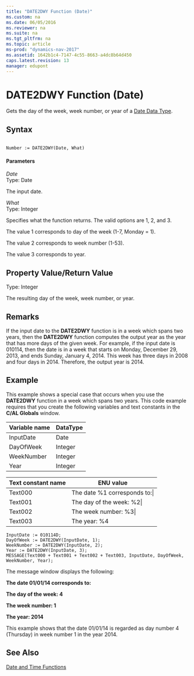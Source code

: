 ```yaml
---
title: "DATE2DWY Function (Date)"
ms.custom: na
ms.date: 06/05/2016
ms.reviewer: na
ms.suite: na
ms.tgt_pltfrm: na
ms.topic: article
ms-prod: "dynamics-nav-2017"
ms.assetid: 1642b1c4-7147-4c55-8663-a4dc8b64d450
caps.latest.revision: 13
manager: edupont
---
```

# DATE2DWY Function (Date)
Gets the day of the week, week number, or year of a [Date Data Type](Date-Data-Type.md).  
  
## Syntax  
  
```  
  
Number := DATE2DWY(Date, What)  
```  
  
#### Parameters  
 *Date*  
 Type: Date  
  
 The input date.  
  
 *What*  
 Type: Integer  
  
 Specifies what the function returns. The valid options are 1, 2, and 3.  
  
 The value 1 corresponds to day of the week \(1-7, Monday = 1\).  
  
 The value 2 corresponds to week number \(1-53\).  
  
 The value 3 corresponds to year.  
  
## Property Value/Return Value  
 Type: Integer  
  
 The resulting day of the week, week number, or year.  
  
## Remarks  
 If the input date to the **DATE2DWY** function is in a week which spans two years, then the **DATE2DWY** function computes the output year as the year that has more days of the given week. For example, if the input date is 010114, then the date is in a week that starts on Monday, December 29, 2013, and ends Sunday, January 4, 2014. This week has three days in 2008 and four days in 2014. Therefore, the output year is 2014.  
  
## Example  
 This example shows a special case that occurs when you use the **DATE2DWY** function in a week which spans two years. This code example requires that you create the following variables and text constants in the **C/AL Globals** window.  
  
|Variable name|DataType|  
|-------------------|--------------|  
|InputDate|Date|  
|DayOfWeek|Integer|  
|WeekNumber|Integer|  
|Year|Integer|  
  
|Text constant name|ENU value|  
|------------------------|---------------|  
|Text000|The date %1 corresponds to:\\|  
|Text001|The day of the week: %2\\|  
|Text002|The week number: %3\\|  
|Text003|The year: %4|  
  
```  
InputDate := 010114D;  
DayOfWeek := DATE2DWY(InputDate, 1);  
WeekNumber := DATE2DWY(InputDate, 2);  
Year := DATE2DWY(InputDate, 3);  
MESSAGE(Text000 + Text001 + Text002 + Text003, InputDate, DayOfWeek, WeekNumber, Year);  
```  
  
 The message window displays the following:  
  
 **The date 01\/01\/14 corresponds to:**  
  
 **The day of the week: 4**  
  
 **The week number: 1**  
  
 **The year: 2014**  
  
 This example shows that the date 01\/01\/14 is regarded as day number 4 \(Thursday\) in week number 1 in the year 2014.  
  
## See Also  
 [Date and Time Functions](Date-and-Time-Functions.md)